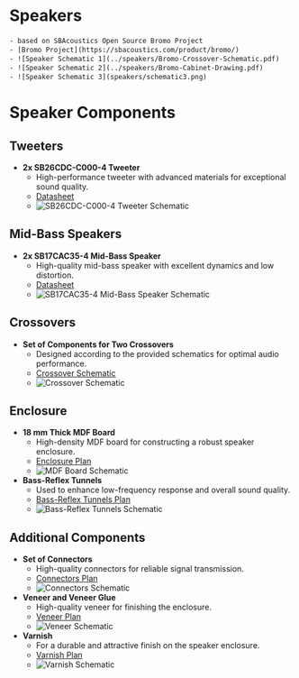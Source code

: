 # Speakers 
    - based on SBAcoustics Open Source Bromo Project
    - [Bromo Project](https://sbacoustics.com/product/bromo/)
    - ![Speaker Schematic 1](../speakers/Bromo-Crossover-Schematic.pdf)
    - ![Speaker Schematic 2](../speakers/Bromo-Cabinet-Drawing.pdf)
    - ![Speaker Schematic 3](speakers/schematic3.png)

# Speaker Components

## Tweeters
- **2x SB26CDC-C000-4 Tweeter**
  - High-performance tweeter with advanced materials for exceptional sound quality.
  - [Datasheet](speakers/sb26cdc-c000-4.pdf)
  - ![SB26CDC-C000-4 Tweeter Schematic](speakers/sb26cdc-c000-4_schematic.png)

## Mid-Bass Speakers
- **2x SB17CAC35-4 Mid-Bass Speaker**
  - High-quality mid-bass speaker with excellent dynamics and low distortion.
  - [Datasheet](speakers/sb17cac35-4.pdf)
  - ![SB17CAC35-4 Mid-Bass Speaker Schematic](speakers/sb17cac35-4_schematic.png)

## Crossovers
- **Set of Components for Two Crossovers**
  - Designed according to the provided schematics for optimal audio performance.
  - [Crossover Schematic](speakers/crossover_schematic.pdf)
  - ![Crossover Schematic](speakers/crossover_schematic.png)

## Enclosure
- **18 mm Thick MDF Board**
  - High-density MDF board for constructing a robust speaker enclosure.
  - [Enclosure Plan](speakers/enclosure_plan.pdf)
  - ![MDF Board Schematic](speakers/mdf_board_schematic.png)
- **Bass-Reflex Tunnels**
  - Used to enhance low-frequency response and overall sound quality.
  - [Bass-Reflex Tunnels Plan](speakers/bass_reflex_tunnels.pdf)
  - ![Bass-Reflex Tunnels Schematic](speakers/bass_reflex_tunnels_schematic.png)

## Additional Components
- **Set of Connectors**
  - High-quality connectors for reliable signal transmission.
  - [Connectors Plan](speakers/connectors_plan.pdf)
  - ![Connectors Schematic](speakers/connectors_schematic.png)
- **Veneer and Veneer Glue**
  - High-quality veneer for finishing the enclosure.
  - [Veneer Plan](speakers/veneer_plan.pdf)
  - ![Veneer Schematic](speakers/veneer_schematic.png)
- **Varnish**
  - For a durable and attractive finish on the speaker enclosure.
  - [Varnish Plan](speakers/varnish_plan.pdf)
  - ![Varnish Schematic](speakers/varnish_schematic.png)
